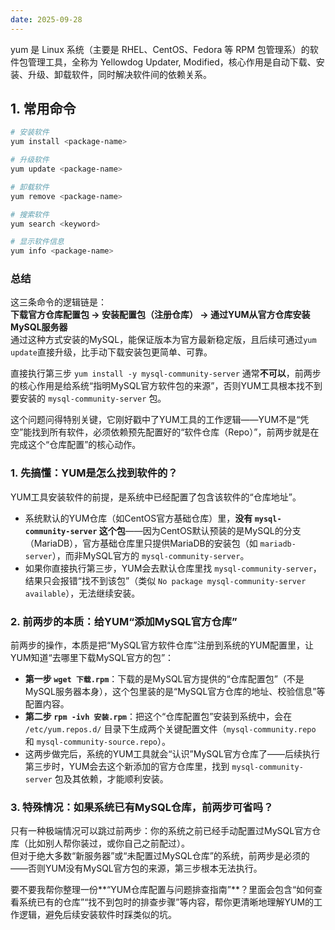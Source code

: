```yaml
---
date: 2025-09-28
---
```

yum 是 Linux 系统（主要是 RHEL、CentOS、Fedora 等 RPM 包管理系）的软件包管理工具，全称为 Yellowdog Updater, Modified，核心作用是自动下载、安装、升级、卸载软件，同时解决软件间的依赖关系。

## 1. 常用命令
```bash
# 安装软件
yum install <package-name>

# 升级软件
yum update <package-name>

# 卸载软件
yum remove <package-name>

# 搜索软件
yum search <keyword>

# 显示软件信息
yum info <package-name>
```


### 总结
这三条命令的逻辑链是：  
**下载官方仓库配置包 → 安装配置包（注册仓库） → 通过YUM从官方仓库安装MySQL服务器**  
通过这种方式安装的MySQL，能保证版本为官方最新稳定版，且后续可通过`yum update`直接升级，比手动下载安装包更简单、可靠。

直接执行第三步 `yum install -y mysql-community-server` 通常**不可以**，前两步的核心作用是给系统“指明MySQL官方软件包的来源”，否则YUM工具根本找不到要安装的 `mysql-community-server` 包。

这个问题问得特别关键，它刚好戳中了YUM工具的工作逻辑——YUM不是“凭空”能找到所有软件，必须依赖预先配置好的“软件仓库（Repo）”，前两步就是在完成这个“仓库配置”的核心动作。

### 1. 先搞懂：YUM是怎么找到软件的？
YUM工具安装软件的前提，是系统中已经配置了包含该软件的“仓库地址”。  
- 系统默认的YUM仓库（如CentOS官方基础仓库）里，**没有 `mysql-community-server` 这个包**——因为CentOS默认预装的是MySQL的分支（MariaDB），官方基础仓库里只提供MariaDB的安装包（如 `mariadb-server`），而非MySQL官方的 `mysql-community-server`。  
- 如果你直接执行第三步，YUM会去默认仓库里找 `mysql-community-server`，结果只会报错“找不到该包”（类似 `No package mysql-community-server available`），无法继续安装。

### 2. 前两步的本质：给YUM“添加MySQL官方仓库”
前两步的操作，本质是把“MySQL官方软件仓库”注册到系统的YUM配置里，让YUM知道“去哪里下载MySQL官方的包”：
- **第一步 `wget 下载.rpm`**：下载的是MySQL官方提供的“仓库配置包”（不是MySQL服务器本身），这个包里装的是“MySQL官方仓库的地址、校验信息”等配置内容。  
- **第二步 `rpm -ivh 安装.rpm`**：把这个“仓库配置包”安装到系统中，会在 `/etc/yum.repos.d/` 目录下生成两个关键配置文件（`mysql-community.repo` 和 `mysql-community-source.repo`）。  
- 这两步做完后，系统的YUM工具就会“认识”MySQL官方仓库了——后续执行第三步时，YUM会去这个新添加的官方仓库里，找到 `mysql-community-server` 包及其依赖，才能顺利安装。

### 3. 特殊情况：如果系统已有MySQL仓库，前两步可省吗？
只有一种极端情况可以跳过前两步：你的系统之前已经手动配置过MySQL官方仓库（比如别人帮你装过，或你自己之前配过）。  
但对于绝大多数“新服务器”或“未配置过MySQL仓库”的系统，前两步是必须的——否则YUM没有MySQL官方包的来源，第三步根本无法执行。


要不要我帮你整理一份**“YUM仓库配置与问题排查指南”**？里面会包含“如何查看系统已有的仓库”“找不到包时的排查步骤”等内容，帮你更清晰地理解YUM的工作逻辑，避免后续安装软件时踩类似的坑。